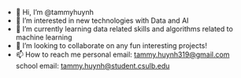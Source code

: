 - 👋 Hi, I’m @tammyhuynh
- 👀 I’m interested in new technologies with Data and AI
- 🌱 I’m currently learning data related skills and algorithms related to machine learning
- 💞️ I’m looking to collaborate on any fun interesting projects!
- 📫 How to reach me 
  personal email: tammy.huynh319@gmail.com
  school email: tammy.huynh@student.csulb.edu

<!---
tammyhuynh/tammyhuynh is a ✨ special ✨ repository because its `README.md` (this file) appears on your GitHub profile.
You can click the Preview link to take a look at your changes.
--->
